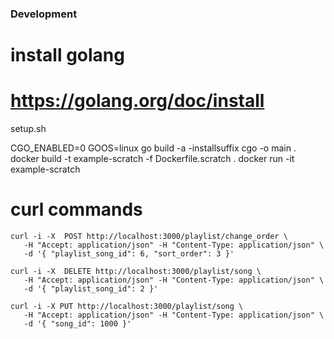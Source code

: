 ### Development

# install golang
# https://golang.org/doc/install

setup.sh

CGO_ENABLED=0 GOOS=linux go build -a -installsuffix cgo -o main .
docker build -t example-scratch -f Dockerfile.scratch .
docker run -it example-scratch

# curl commands
```
curl -i -X  POST http://localhost:3000/playlist/change_order \
   -H "Accept: application/json" -H "Content-Type: application/json" \
   -d '{ "playlist_song_id": 6, "sort_order": 3 }'
```
```
curl -i -X  DELETE http://localhost:3000/playlist/song \
   -H "Accept: application/json" -H "Content-Type: application/json" \
   -d '{ "playlist_song_id": 2 }'
```
```
curl -i -X PUT http://localhost:3000/playlist/song \
   -H "Accept: application/json" -H "Content-Type: application/json" \
   -d '{ "song_id": 1000 }'
```
